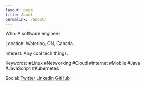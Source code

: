 ```yaml
---
layout: page
title: About
permalink: /about/
---
```


Who: A software engineer

Location: Waterloo, ON, Canada.

Interest: Any cool tech things.

Keywords: #Linux #Networking #Cloud #Internet #Mobile #Java #JavaScript #Kubernetes

Social: [Twitter](https://twitter.com/raymondchen625) [Linkedin](https://www.linkedin.com/in/raymondchen625/) [GitHub](http://github.io/raymondchen625)
